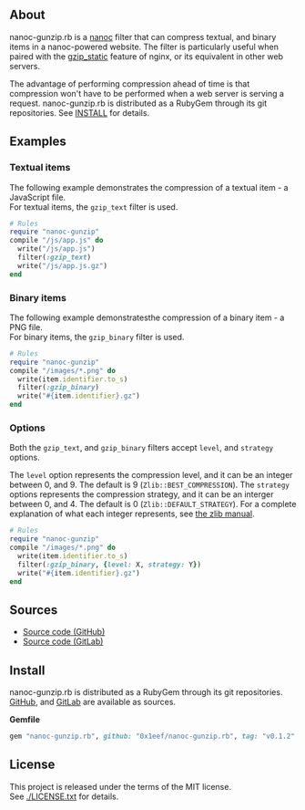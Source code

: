 ## About

nanoc-gunzip.rb is a [nanoc](https://github.com/nanoc/nanoc) filter that can
compress textual, and binary items in a nanoc-powered website. The filter is
particularly useful when paired with the
[gzip_static](http://nginx.org/en/docs/http/ngx_http_gzip_static_module.html)
feature of nginx, or its equivalent in other web servers.

The advantage of performing compression ahead of time is that compression won't
have to be performed when a web server is serving a request. nanoc-gunzip.rb
is distributed as a RubyGem through its git repositories. See [INSTALL](#install)
for details.


## Examples

### Textual items

The following example demonstrates the compression of a textual item - a JavaScript file. <br>
For textual items, the `gzip_text` filter is used.

```ruby
# Rules
require "nanoc-gunzip"
compile "/js/app.js" do
  write("/js/app.js")
  filter(:gzip_text)
  write("/js/app.js.gz")
end
```

### Binary items

The following example demonstratesthe compression of a binary item - a PNG file. <br>
For binary items, the `gzip_binary` filter is used.

``` ruby
# Rules
require "nanoc-gunzip"
compile "/images/*.png" do
  write(item.identifier.to_s)
  filter(:gzip_binary)
  write("#{item.identifier}.gz")
end
```

### Options

Both the `gzip_text`, and `gzip_binary` filters accept `level`, and `strategy` options.

The `level` option represents the compression level, and it can be an integer between 0,
and 9. The default is 9 (`Zlib::BEST_COMPRESSION`).  The `strategy` options represents
the compression strategy, and it can be an interger between  0, and 4. The default is
0 (`Zlib::DEFAULT_STRATEGY`). For a complete explanation of what each integer represents,
see [the zlib manual](https://www.zlib.net/manual.html#Constants).

``` ruby
# Rules
require "nanoc-gunzip"
compile "/images/*.png" do
  write(item.identifier.to_s)
  filter(:gzip_binary, {level: X, strategy: Y})
  write("#{item.identifier}.gz")
end
```

## Sources

* [Source code (GitHub)](https://github.com/0x1eef/nanoc-gunzip.rb)
* [Source code (GitLab)](https://gitlab.com/0x1eef/nanoc-gunzip.rb)

## <a id='install'>Install</a>

nanoc-gunzip.rb is distributed as a RubyGem through its git repositories. <br>
[GitHub](https://github.com/0x1eef/nanoc-gunzip.rb),
and
[GitLab](https://gitlab.com/0x1eef/nanoc-gunzip.rb)
are available as sources.

**Gemfile**

```ruby
gem "nanoc-gunzip.rb", github: "0x1eef/nanoc-gunzip.rb", tag: "v0.1.2"
```

## License

This project is released under the terms of the MIT license. <br>
See [./LICENSE.txt](./LICENSE.txt) for details.
